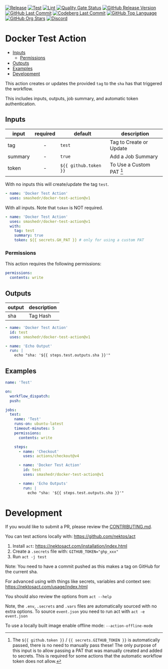 [![Release](https://img.shields.io/github/actions/workflow/status/smashedr/docker-test-action/release.yaml?logo=github&logoColor=white&label=release)](https://github.com/smashedr/docker-test-action/actions/workflows/release.yaml)
[![Test](https://img.shields.io/github/actions/workflow/status/smashedr/docker-test-action/test.yaml?logo=github&logoColor=white&label=test)](https://github.com/smashedr/docker-test-action/actions/workflows/test.yaml)
[![Lint](https://img.shields.io/github/actions/workflow/status/smashedr/docker-test-action/lint.yaml?logo=github&logoColor=white&label=lint)](https://github.com/smashedr/docker-test-action/actions/workflows/lint.yaml)
[![Quality Gate Status](https://sonarcloud.io/api/project_badges/measure?project=smashedr_docker-test-action&metric=alert_status)](https://sonarcloud.io/summary/new_code?id=smashedr_docker-test-action)
[![GitHub Release Version](https://img.shields.io/github/v/release/smashedr/docker-test-action?logo=github)](https://github.com/smashedr/docker-test-action/releases/latest)
[![GitHub Last Commit](https://img.shields.io/github/last-commit/smashedr/docker-test-action?logo=github&logoColor=white&label=updated)](https://github.com/smashedr/docker-test-action/graphs/commit-activity)
[![Codeberg Last Commit](https://img.shields.io/gitea/last-commit/shaner/docker-test-action/master?gitea_url=https%3A%2F%2Fcodeberg.org%2F&logo=codeberg&logoColor=white&label=updated)](https://codeberg.org/shaner/docker-test-action)
[![GitHub Top Language](https://img.shields.io/github/languages/top/smashedr/docker-test-action?logo=htmx&logoColor=white)](https://github.com/smashedr/docker-test-action)
[![GitHub Org Stars](https://img.shields.io/github/stars/cssnr?style=flat&logo=github&logoColor=white)](https://cssnr.github.io/)
[![Discord](https://img.shields.io/discord/899171661457293343?logo=discord&logoColor=white&label=discord&color=7289da)](https://discord.gg/wXy6m2X8wY)

# Docker Test Action

- [Inputs](#Inputs)
  - [Permissions](#Permissions)
- [Outputs](#Outputs)
- [Examples](#Examples)
- [Development](#Development)

This action creates or updates the provided `tag` to the `sha` has that triggered the workflow.

This includes inputs, outputs, job summary, and automatic token authentication.

## Inputs

| input   | required | default               | description              |
| ------- | :------: | --------------------- | ------------------------ |
| tag     |    -     | `test`                | Tag to Create or Update  |
| summary |    -     | `true`                | Add a Job Summary        |
| token   |    -     | `${{ github.token }}` | To Use a Custom PAT [^1] |

With no inputs this will create/update the tag `test`.

```yaml
- name: 'Docker Test Action'
  uses: smashedr/docker-test-action@v1
```

With all inputs. Note that `token` is NOT required.

```yaml
- name: 'Docker Test Action'
  uses: smashedr/docker-test-action@v1
  with:
    tag: test
    summary: true
    token: ${{ secrets.GH_PAT }} # only for using a custom PAT
```

### Permissions

This action requires the following permissions:

```yaml
permissions:
  contents: write
```

## Outputs

| output | description |
| ------ | ----------- |
| sha    | Tag Hash    |

```yaml
- name: 'Docker Test Action'
  id: test
  uses: smashedr/docker-test-action@v1

- name: 'Echo Output'
  run: |
    echo "sha: '${{ steps.test.outputs.sha }}'"
```

## Examples

```yaml
name: 'Test'

on:
  workflow_dispatch:
  push:

jobs:
  test:
    name: 'Test'
    runs-on: ubuntu-latest
    timeout-minutes: 5
    permissions:
      contents: write

    steps:
      - name: 'Checkout'
        uses: actions/checkout@v4

      - name: 'Docker Test Action'
        id: test
        uses: smashedr/docker-test-action@v1

      - name: 'Echo Outputs'
        run: |
          echo "sha: '${{ steps.test.outputs.sha }}'"
```

# Development

If you would like to submit a PR, please review the [CONTRIBUTING.md](CONTRIBUTING.md).

You can test actions locally with: https://github.com/nektos/act

1. Install `act`: https://nektosact.com/installation/index.html
2. Create a `.secrets` file with: `GITHUB_TOKEN="ghp_xxx"`
3. Run `act -j test`

Note: You need to have a commit pushed as this makes a tag on GitHub for the current sha.

For advanced using with things like secrets, variables and context see: https://nektosact.com/usage/index.html

You should also review the options from `act --help`

Note, the `.env`, `.secrets` and `.vars` files are automatically sourced with no extra options.
To source `event.json` you need to run act with `act -e event.json`

To use a locally built image enable offline mode: `--action-offline-mode`

[^1]:
    The `${{ github.token }}` / `{{ secrets.GITHUB_TOKEN }}` is automatically passed, there is no need to manually pass these!
    The only purpose of this input is to allow passing a PAT that was manually created and added to secrets.
    This is required for some actions that the automatic workflow token does not allow.
